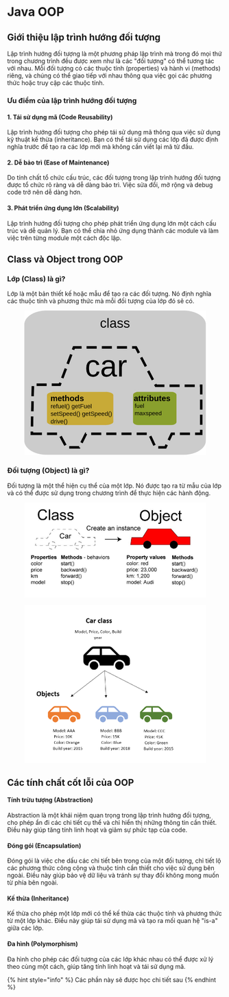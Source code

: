 # Java OOP

## Giới thiệu lập trình hướng đối tượng

Lập trình hướng đối tượng là một phương pháp lập trình mà trong đó mọi thứ trong chương trình đều được xem như là các "đối tượng" có thể tương tác với nhau. Mỗi đối tượng có các thuộc tính (properties) và hành vi (methods) riêng, và chúng có thể giao tiếp với nhau thông qua việc gọi các phương thức hoặc truy cập các thuộc tính.

### Ưu điểm của lập trình hướng đối tượng

#### 1. Tái sử dụng mã (Code Reusability)

Lập trình hướng đối tượng cho phép tái sử dụng mã thông qua việc sử dụng kỹ thuật kế thừa (inheritance). Bạn có thể tái sử dụng các lớp đã được định nghĩa trước để tạo ra các lớp mới mà không cần viết lại mã từ đầu.

#### 2. Dễ bảo trì (Ease of Maintenance)

Do tính chất tổ chức cấu trúc, các đối tượng trong lập trình hướng đối tượng được tổ chức rõ ràng và dễ dàng bảo trì. Việc sửa đổi, mở rộng và debug code trở nên dễ dàng hơn.

#### 3. Phát triển ứng dụng lớn (Scalability)

Lập trình hướng đối tượng cho phép phát triển ứng dụng lớn một cách cấu trúc và dễ quản lý. Bạn có thể chia nhỏ ứng dụng thành các module và làm việc trên từng module một cách độc lập.



## Class và Object trong OOP

### Lớp (Class) là gì?

Lớp là một bản thiết kế hoặc mẫu để tạo ra các đối tượng. Nó định nghĩa các thuộc tính và phương thức mà mỗi đối tượng của lớp đó sẽ có.



<figure><img src="../.gitbook/assets/image.png" alt=""><figcaption></figcaption></figure>



### Đối tượng (Object) là gì?

Đối tượng là một thể hiện cụ thể của một lớp. Nó được tạo ra từ mẫu của lớp và có thể được sử dụng trong chương trình để thực hiện các hành động.

<figure><img src="../.gitbook/assets/image (1).png" alt=""><figcaption></figcaption></figure>

<figure><img src="../.gitbook/assets/image (2).png" alt=""><figcaption></figcaption></figure>

## Các tính chất cốt lỗi của OOP

#### Tính trừu tượng (Abstraction)

Abstraction là một khái niệm quan trọng trong lập trình hướng đối tượng, cho phép ẩn đi các chi tiết cụ thể và chỉ hiển thị những thông tin cần thiết. Điều này giúp tăng tính linh hoạt và giảm sự phức tạp của code.

#### Đóng gói (Encapsulation)

Đóng gói là việc che dấu các chi tiết bên trong của một đối tượng, chỉ tiết lộ các phương thức công cộng và thuộc tính cần thiết cho việc sử dụng bên ngoài. Điều này giúp bảo vệ dữ liệu và tránh sự thay đổi không mong muốn từ phía bên ngoài.

#### Kế thừa (Inheritance)

Kế thừa cho phép một lớp mới có thể kế thừa các thuộc tính và phương thức từ một lớp khác. Điều này giúp tái sử dụng mã và tạo ra mối quan hệ "is-a" giữa các lớp.

#### Đa hình (Polymorphism)

Đa hình cho phép các đối tượng của các lớp khác nhau có thể được xử lý theo cùng một cách, giúp tăng tính linh hoạt và tái sử dụng mã.

{% hint style="info" %}
Các phần này sẽ được học chi tiết sau
{% endhint %}
